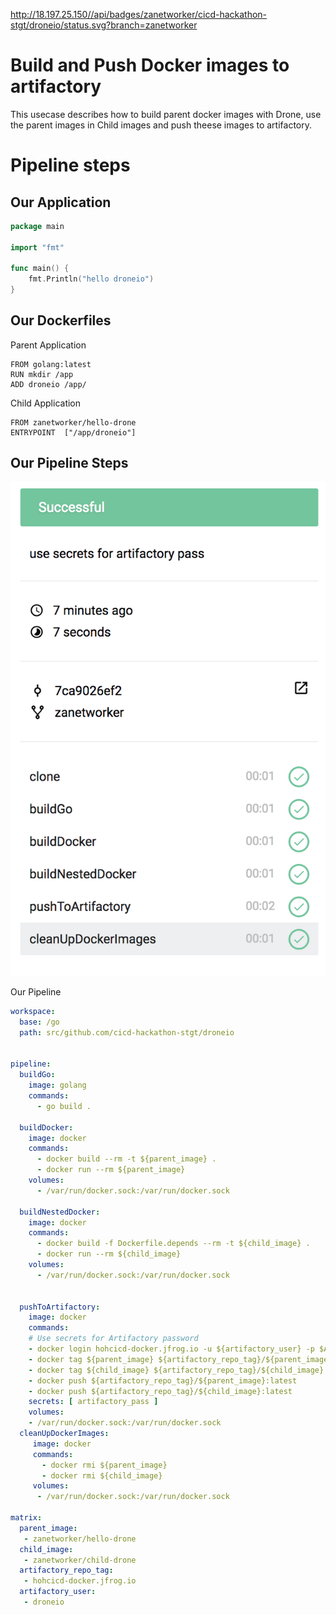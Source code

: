 
http://18.197.25.150//api/badges/zanetworker/cicd-hackathon-stgt/droneio/status.svg?branch=zanetworker

# Build and Push Docker images to artifactory

This usecase describes how to build parent docker images with Drone, use the parent images in Child images and push theese images to artifactory.

# Pipeline steps


## Our Application

```go
package main

import "fmt"

func main() {
	fmt.Println("hello droneio")
}
```

## Our Dockerfiles 

Parent Application 

```
FROM golang:latest 
RUN mkdir /app 
ADD droneio /app/ 
```

Child Application

```
FROM zanetworker/hello-drone
ENTRYPOINT  ["/app/droneio"]
```


## Our Pipeline Steps 

![Pipeline](2018-03-10-18-05-05.png)

Our Pipeline 

```yaml
workspace:
  base: /go
  path: src/github.com/cicd-hackathon-stgt/droneio


pipeline: 
  buildGo: 
    image: golang 
    commands:
      - go build . 

  buildDocker:
    image: docker
    commands: 
      - docker build --rm -t ${parent_image} .
      - docker run --rm ${parent_image}
    volumes: 
      - /var/run/docker.sock:/var/run/docker.sock

  buildNestedDocker:
    image: docker
    commands:
      - docker build -f Dockerfile.depends --rm -t ${child_image} .
      - docker run --rm ${child_image}
    volumes: 
      - /var/run/docker.sock:/var/run/docker.sock 


  pushToArtifactory: 
    image: docker 
    commands:  
	# Use secrets for Artifactory password
    - docker login hohcicd-docker.jfrog.io -u ${artifactory_user} -p $ARTIFACTORY_PASS
    - docker tag ${parent_image} ${artifactory_repo_tag}/${parent_image}:latest
    - docker tag ${child_image} ${artifactory_repo_tag}/${child_image}:latest
    - docker push ${artifactory_repo_tag}/${parent_image}:latest
    - docker push ${artifactory_repo_tag}/${child_image}:latest
    secrets: [ artifactory_pass ]
    volumes: 
    - /var/run/docker.sock:/var/run/docker.sock 
  cleanUpDockerImages: 
     image: docker 
     commands: 
       - docker rmi ${parent_image} 
       - docker rmi ${child_image}
     volumes: 
      - /var/run/docker.sock:/var/run/docker.sock 

matrix:
  parent_image:
   - zanetworker/hello-drone
  child_image: 
   - zanetworker/child-drone
  artifactory_repo_tag: 
   - hohcicd-docker.jfrog.io
  artifactory_user: 
   - droneio
``` 
